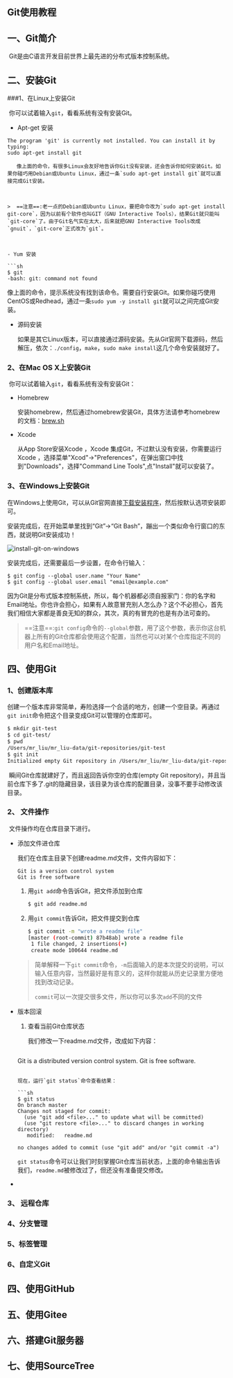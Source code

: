 ## Git使用教程

## 一、Git简介

​	Git是由C语言开发目前世界上最先进的分布式版本控制系统。



## 二、安装Git

###1、在Linux上安装Git

​	你可以试着输入`git`，看看系统有没有安装Git。

- Apt-get 安装

```$ git
The program 'git' is currently not installed. You can install it by typing:
sudo apt-get install git

​	像上面的命令，有很多Linux会友好地告诉你Git没有安装，还会告诉你如何安装Git。如果你碰巧用Debian或Ubuntu Linux，通过一条`sudo apt-get install git`就可以直接完成Git安装。



>  ==注意==:老一点的Debian或Ubuntu Linux，要把命令改为`sudo apt-get install git-core`，因为以前有个软件也叫GIT（GNU Interactive Tools），结果Git就只能叫`git-core`了。由于Git名气实在太大，后来就把GNU Interactive Tools改成`gnuit`，`git-core`正式改为`git`。



- Yum 安装

​```sh 
$ git
-bash: git: command not found
```

​	像上面的命令，提示系统没有找到该命令。需要自行安装Git。如果你碰巧使用CentOS或Redhead，通过一条`sudo yum -y install git`就可以之间完成Git安装。

- 源码安装

  如果是其它Linux版本，可以直接通过源码安装。先从Git官网下载源码，然后解压，依次：`./config`，`make`，`sudo make install`这几个命令安装就好了。

### 2、在Mac OS X上安装Git

​	你可以试着输入`git`，看看系统有没有安装Git：

- Homebrew 

  安装homebrew，然后通过homebrew安装Git，具体方法请参考homebrew的文档：[brew.sh](http://brew.sh)

- Xcode 

  从App Store安装Xcode ，Xcode 集成Git，不过默认没有安装，你需要运行Xcode ，选择菜单"Xcod"->"Preferences"，在弹出窗口中找到"Downloads"，选择"Command Line Tools",点"Install"就可以安装了。

### 3、在Windows上安装Git

   在Windows上使用Git，可以从Git官网直接[下载安装程序](https://git-scm.com/downloads)，然后按默认选项安装即可。

   安装完成后，在开始菜单里找到“Git”->“Git Bash”，蹦出一个类似命令行窗口的东西，就说明Git安装成功！

   ![install-git-on-windows](https://www.liaoxuefeng.com/files/attachments/919018718363424/0)

   安装完成后，还需要最后一步设置，在命令行输入：

   ```
   $ git config --global user.name "Your Name"
   $ git config --global user.email "email@example.com"
   ```

   因为Git是分布式版本控制系统，所以，每个机器都必须自报家门：你的名字和Email地址。你也许会担心，如果有人故意冒充别人怎么办？这个不必担心，首先我们相信大家都是善良无知的群众，其次，真的有冒充的也是有办法可查的。

   > ==注意==:`git config`命令的`--global`参数，用了这个参数，表示你这台机器上所有的Git仓库都会使用这个配置，当然也可以对某个仓库指定不同的用户名和Email地址。



## 四、使用Git

### 1、创建版本库

​	创建一个版本库非常简单，寿险选择一个合适的地方，创建一个空目录。再通过`git init`命令把这个目录变成Git可以管理的仓库即可。

```sh
$ mkdir git-test
$ cd git-test/
$ pwd
/Users/mr_liu/mr_liu-data/git-repositories/git-test
$ git init
Initialized empty Git repository in /Users/mr_liu/mr_liu-data/git-repositories/git-test/.git/
```

​	瞬间Git仓库就建好了，而且返回告诉你空的仓库(empty Git repository)，并且当前仓库下多了.git的隐藏目录，该目录为该仓库的配置目录，没事不要手动修改该目录。

### 2、 文件操作

​	文件操作均在仓库目录下进行。

 - 添加文件进仓库

   我们在仓库主目录下创建readme.md文件，文件内容如下：

   ```shell
   Git is a version control system
   Git is free software
   ```

   1. 用`git add`命令告诉Git，把文件添加到仓库

      ```sh
      $ git add readme.md
      ```

   2. 用`git commit`告诉Git，把文件提交到仓库

      ```sh
      $ git commit -m "wrote a readme file"
      [master (root-commit) 87b48ab] wrote a readme file
       1 file changed, 2 insertions(+)
       create mode 100644 readme.md
      ```

   > 简单解释一下`git commit`命令，`-m`后面输入的是本次提交的说明，可以输入任意内容，当然最好是有意义的，这样你就能从历史记录里方便地找到改动记录。
   >
   > `commit`可以一次提交很多文件，所以你可以多次`add`不同的文件

- 版本回滚

  1. 查看当前Git仓库状态

     我们修改一下readme.md文件，改成如下内容：

     ```shell
  Git is a distributed version control system.
  Git is free software.
     ```
     
     现在，运行`git status`命令查看结果：
     
     ```sh
     $ git status
     On branch master
     Changes not staged for commit:
       (use "git add <file>..." to update what will be committed)
       (use "git restore <file>..." to discard changes in working directory)
     	modified:   readme.md
     
     no changes added to commit (use "git add" and/or "git commit -a")
     ```
     
     `git status`命令可以让我们时刻掌握Git仓库当前状态，上面的命令输出告诉我们，`readme.md`被修改过了，但还没有准备提交修改。
     
     

- 





### 3、 远程仓库

### 4、分支管理

### 5、标签管理

### 6、自定义Git

## 四、使用GitHub

## 五、使用Gitee

## 六、搭建Git服务器

## 七、使用SourceTree



